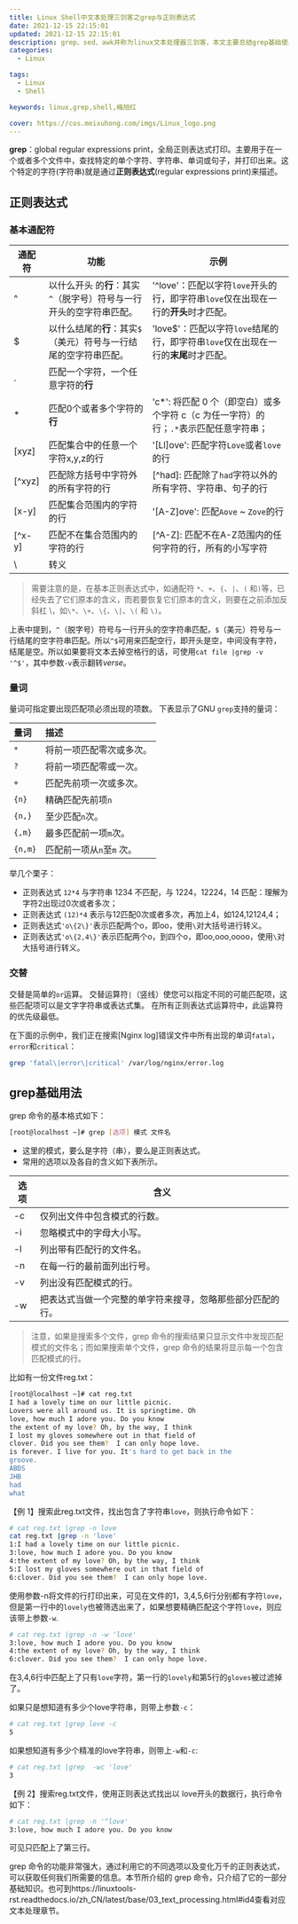 ```yaml
---
title: Linux Shell中文本处理三剑客之grep与正则表达式
date: 2021-12-15 22:15:01
updated: 2021-12-15 22:15:01
description: grep、sed、awk并称为linux文本处理器三剑客，本文主要总结grep基础使用方法。
categories: 
  - Linux

tags: 
  - Linux
  - Shell

keywords: linux,grep,shell,梅旭红

cover: https://cos.meixuhong.com/imgs/Linux_logo.png
---
```


**grep**：global  regular expressions print，全局正则表达式打印。主要用于在一个或者多个文件中，查找特定的单个字符、字符串、单词或句子，并打印出来。这个特定的字符(字符串)就是通过**正则表达式**(regular expressions print)来描述。

## 正则表达式

### 基本通配符

| 通配符 | 功能                 | 示例               |
| ------ | -------------------- | ------ |
| ^      | 以什么开头 的**行**：其实`^`（脱字号）符号与一行开头的空字符串匹配。 | '^love'：匹配以字符`love`开头的行，即字符串`love`仅在出现在一行的**开头**时才匹配。 |
| $      | 以什么结尾的**行**：其实`$`（美元）符号与一行结尾的空字符串匹配。 | 'love$'：匹配以字符`love`结尾的行，即字符串`love`仅在出现在一行的**末尾**时才匹配。 |
| .      | 匹配一个字符，一个任意字符的**行** |         |
| *      | 匹配0个或者多个字符的**行** | 'c*': 将匹配 0 个（即空白）或多个字符 c（c 为任一字符）的行；`.*`表示匹配任意字符串； |
| [xyz]  | 匹配集合中的任意一个字符x,y,z的行 | '[Ll]ove': 匹配字符`Love`或者`love`的行 |
| [^xyz] | 匹配除方括号中字符外的所有字符的行 | [^had]: 匹配除了`had`字符以外的所有字符、字符串、句子的行 |
| [x-y]  | 匹配集合范围内的字符的行 | '[A-Z]ove': 匹配`Aove` ~ `Zove`的行 |
| [^x-y] | 匹配不在集合范围内的字符的行 | [^A-Z]: 匹配不在A-Z范围内的任何字符的行，所有的小写字符 |
| \  | 转义 |  |

> 需要注意的是，在基本正则表达式中，如通配符 `*`、`+`、`{`、`|`、`(` 和`)`等，已经失去了它们原本的含义，而若要恢复它们原本的含义，则要在之前添加反斜杠 \，如`\*`、`\+`、`\{`、`\|`、`\(` 和 `\)`。

上表中提到，`^`（脱字号）符号与一行开头的空字符串匹配，`$`（美元）符号与一行结尾的空字符串匹配。所以`^$`可用来匹配空行，即开头是空，中间没有字符，结尾是空。所以如果要将文本去掉空格行的话，可使用`cat file |grep -v '^$'`，其中参数`-v`表示翻转*verse*。

### 量词

量词可指定要出现匹配项必须出现的项数。 下表显示了GNU `grep`支持的量词：

| 量词    | 描述                      |
| :------ | :------------------------ |
| `*`     | 将前一项匹配零次或多次。  |
| `?`     | 将前一项匹配零或一次。    |
| `+`     | 匹配先前项一次或多次。    |
| `{n}`   | 精确匹配先前项`n`         |
| `{n,}`  | 至少匹配`n`次。           |
| `{,m}`  | 最多匹配前一项`m`次。     |
| `{n,m}` | 匹配前一项从`n`至`m` 次。 |

举几个栗子：

- 正则表达式 `12*4` 与字符串 1234 不匹配，与 1224，12224，14 匹配：理解为字符2出现过0次或者多次；
- 正则表达式 `(12)*4` 表示与12匹配0次或者多次，再加上4，如124,12124,4；
- 正则表达式`'o\{2\}'`表示匹配两个o，即oo，使用`\`对大括号进行转义。
- 正则表达式`'o\{2,4\}'`表示匹配两个o，到四个o，即oo,ooo,oooo，使用`\`对大括号进行转义。

### 交替

交替是简单的`or`运算。 交替运算符`|`（竖线）使您可以指定不同的可能匹配项，这些匹配项可以是文字字符串或表达式集。 在所有正则表达式运算符中，此运算符的优先级最低。

在下面的示例中，我们正在搜索[Nginx log]错误文件中所有出现的单词`fatal`，`error`和`critical`：

```bash
grep 'fatal\|error\|critical' /var/log/nginx/error.log
```



## grep基础用法

 grep 命令的基本格式如下：

```bash
[root@localhost ~]# grep [选项] 模式 文件名
```

- 这里的模式，要么是字符（串），要么是正则表达式。
- 常用的选项以及各自的含义如下表所示。

| 选项 | 含义                                                       |
| ---- | ---------------------------------------------------------- |
| -c   | 仅列出文件中包含模式的行数。                               |
| -i   | 忽略模式中的字母大小写。                                   |
| -l   | 列出带有匹配行的文件名。                                   |
| -n   | 在每一行的最前面列出行号。                                 |
| -v   | 列出没有匹配模式的行。                                     |
| -w   | 把表达式当做一个完整的单字符来搜寻，忽略那些部分匹配的行。 |

> 注意，如果是搜索多个文件，grep 命令的搜索结果只显示文件中发现匹配模式的文件名；而如果搜索单个文件，grep 命令的结果将显示每一个包含匹配模式的行。

比如有一份文件reg.txt：

```bash
[root@localhost ~]# cat reg.txt
I had a lovely time on our little picnic.
Lovers were all around us. It is springtime. Oh
love, how much I adore you. Do you know
the extent of my love? Oh, by the way, I think
I lost my gloves somewhere out in that field of
clover. Did you see them?  I can only hope love.
is forever. I live for you. It's hard to get back in the
groove.
ABDS
JHB
had
what
```

 【例 1】搜索此reg.txt文件，找出包含了字符串`love`，则执行命令如下：

```bash
# cat reg.txt |grep -n love  
cat reg.txt |grep -n 'love'
1:I had a lovely time on our little picnic.
3:love, how much I adore you. Do you know
4:the extent of my love? Oh, by the way, I think
5:I lost my gloves somewhere out in that field of
6:clover. Did you see them?  I can only hope love.
```

使用参数-n将文件的行打印出来，可见在文件的1，3,4,5,6行分别都有字符`love`，但是第一行中的`lovely`也被筛选出来了，如果想要精确匹配这个字符`love`，则应该带上参数`-w`.

```bash
# cat reg.txt |grep -n -w 'love'
3:love, how much I adore you. Do you know
4:the extent of my love? Oh, by the way, I think
6:clover. Did you see them?  I can only hope love.
```

在3,4,6行中匹配上了只有`love`字符，第一行的`lovely`和第5行的`gloves`被过滤掉了。

如果只是想知道有多少个love字符串，则带上参数`-c`：

```bash
# cat reg.txt |grep love -c
5
```

如果想知道有多少个精准的love字符串，则带上`-w`和`-c`:

```bash
# cat reg.txt |grep  -wc 'love'
3
```

【例 2】搜索reg.txt文件，使用正则表达式找出以 love开头的数据行，执行命令如下：

```bash
# cat reg.txt |grep -n '^love'
3:love, how much I adore you. Do you know
```

可见只匹配上了第三行。

 grep 命令的功能非常强大，通过利用它的不同选项以及变化万千的正则表达式，可以获取任何我们所需要的信息。本节所介绍的 grep  命令，只介绍了它的一部分基础知识。也可到https://linuxtools-rst.readthedocs.io/zh_CN/latest/base/03_text_processing.html#id4查看对应文本处理章节。
